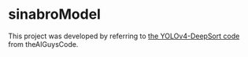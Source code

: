 # sinabroModel
This project was developed by referring to [the YOLOv4-DeepSort code](https://github.com/theAIGuysCode/yolov4-deepsort) from theAIGuysCode.
